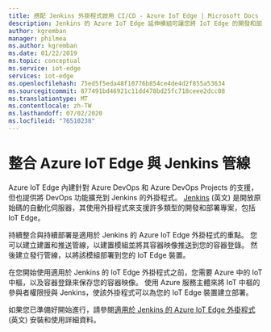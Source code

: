 ```yaml
---
title: 搭配 Jenkins 外掛程式啟用 CI/CD - Azure IoT Edge | Microsoft Docs
description: Jenkins 的 Azure IoT Edge 延伸模組可讓您將 IoT Edge 的開發和部署工作整合到現有的 DevOps 解決方案。
author: kgremban
manager: philmea
ms.author: kgremban
ms.date: 01/22/2019
ms.topic: conceptual
ms.service: iot-edge
services: iot-edge
ms.openlocfilehash: 75ed5f5eda48f10776b854ce4de4d2f855a53634
ms.sourcegitcommit: 877491bd46921c11dd478bd25fc718ceee2dcc08
ms.translationtype: MT
ms.contentlocale: zh-TW
ms.lasthandoff: 07/02/2020
ms.locfileid: "76510238"
---
```

# <a name="integrate-azure-iot-edge-with-jenkins-pipelines"></a>整合 Azure IoT Edge 與 Jenkins 管線

Azure IoT Edge 內建針對 Azure DevOps 和 Azure DevOps Projects 的支援，但也提供將 DevOps 功能擴充到 Jenkins 的外掛程式。 [Jenkins](https://jenkins.io/) \(英文\) 是開放原始碼的自動化伺服器，其使用外掛程式來支援許多類型的開發和部署專案，包括 IoT Edge。

持續整合與持續部署是適用於 Jenkins 的 Azure IoT Edge 外掛程式的重點。 您可以建立建置和推送管線，以建置模組並將其容器映像推送到您的容器登錄。 然後建立發行管線，以將該模組部署到您的 IoT Edge 裝置。

在您開始使用適用於 Jenkins 的 IoT Edge 外掛程式之前，您需要 Azure 中的 IoT 中樞，以及容器登錄來保存您的容器映像。 使用 Azure 服務主體來將 IoT 中樞的參與者權限授與 Jenkins，使該外掛程式可以為您的 IoT Edge 裝置建立部署。

如果您已準備好開始進行，請參閱[適用於 Jenkins 的 Azure IoT Edge 外掛程式](https://plugins.jenkins.io/azure-iot-edge) \(英文\) 安裝和使用詳細資料。
